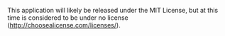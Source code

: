 This application will likely be released under the MIT License, but at this time is considered to be under no license (http://choosealicense.com/licenses/).
